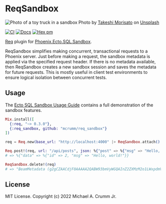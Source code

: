 # ReqSandbox

![Photo of a toy truck in a sandbox](https://user-images.githubusercontent.com/168677/197939037-750429a1-de19-461b-aa95-1284fe54950e.jpg)
Photo by <a href="https://unsplash.com/@takeshi_morisato?utm_source=unsplash&utm_medium=referral&utm_content=creditCopyText">Takeshi Morisato</a> on <a href="https://unsplash.com/?utm_source=unsplash&utm_medium=referral&utm_content=creditCopyText">Unsplash</a>

<!-- MDOC -->

[![CI](https://github.com/mcrumm/req_sandbox/actions/workflows/ci.yml/badge.svg)](https://github.com/mcrumm/req_sandbox/actions/workflows/ci.yml)
[![Docs](https://img.shields.io/badge/hex.pm-docs-8e7ce6.svg)](https://hexdocs.pm/req_sandbox)
[![Hex pm](http://img.shields.io/hexpm/v/req_sandbox.svg?style=flat&color=blue)](https://hex.pm/packages/req_sandbox)

[Req][req] plugin for [Phoenix.Ecto.SQL.Sandbox][plug-sandbox].

ReqSandbox simplifies making concurrent, transactional requests to a
Phoenix server. Just before making a request, the sandbox metadata is
applied via the specified request header. If there is no metadata
available, then ReqSandbox creates a new sandbox session and saves
the metadata for future requests. This is mostly useful in client
test environments to ensure logical isolation between concurrent
tests.

## Usage

The [Ecto SQL Sandbox Usage Guide](guides/usage.livemd) contains a full demonstration of the sandbox features.

```elixir
Mix.install([
  {:req, "~> 0.3.0"},
  {:req_sandbox, github: "mcrumm/req_sandbox"}
])

req = Req.new(base_url: "http://localhost:4000" |> ReqSandbox.attach()

Req.post!(req, url: "/api/posts", json: %{"post" => %{"msg" => "Hello, world!"}}).body
# => %{"data" => %{"id" => 2, "msg" => "Hello, world!"}}

ReqSandbox.delete!(req)
# => "BeamMetadata (g2gCZAACdjF0AAAAA2QABW93bmVyWGQAInZ2ZXMzM2o1LWxpdmVib29...)"
```

[req]: https://github.com/wojtekmach/req
[plug-sandbox]: https://github.com/phoenixframework/phoenix_ecto

## License

MIT License. Copyright (c) 2022 Michael A. Crumm Jr.

<!-- MDOC -->
